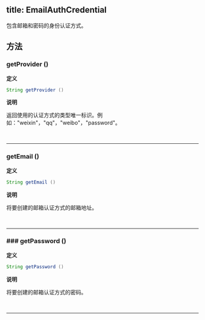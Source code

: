 title: EmailAuthCredential
---
包含邮箱和密码的身份认证方式。

## 方法


### getProvider ()

**定义**

```java
String getProvider ()
```

**说明**

返回使用的认证方式的类型唯一标识。例如："weixin"，"qq"，"weibo"，"password"。


</br>

--- 

### getEmail ()

**定义**

```java
String getEmail ()
```

**说明**

将要创建的邮箱认证方式的邮箱地址。


</br>

--- 
### ### getPassword ()

**定义**

```java
String getPassword ()
```

**说明**

将要创建的邮箱认证方式的密码。


</br>

--- 

